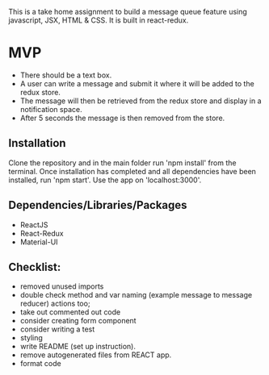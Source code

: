 This is a take home assignment to build a message queue feature using javascript, JSX, HTML & CSS. It is built in react-redux.

# MVP
- There should be a text box.
- A user can write a message and submit it where it will be added to the redux store.
- The message will then be retrieved from the redux store and display in a notification space.
- After 5 seconds the message is then removed from the store.

## Installation

Clone the repository and in the main folder run 'npm install' from the terminal. Once installation has completed and all dependencies have been installed, run 'npm start'. Use the app on 'localhost:3000'.

## Dependencies/Libraries/Packages

 - ReactJS
 - React-Redux
 - Material-UI

## Checklist:

- removed unused imports
- double check method and var naming (example message to message reducer) actions too;
- take out commented out code
- consider creating form component
- consider writing a test
- styling
- write README (set up instruction).
- remove autogenerated files from REACT app.
- format code